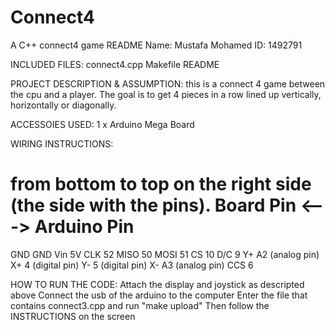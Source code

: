 # Connect4
A C++ connect4 game
README
Name: Mustafa Mohamed
ID: 1492791

INCLUDED FILES:
connect4.cpp
Makefile
README

PROJECT DESCRIPTION & ASSUMPTION:
this is a connect 4 game between the cpu and a player.
The goal is to get 4 pieces in a row lined up vertically, horizontally or diagonally.


ACCESSOIES USED:
1 x Arduino Mega Board

WIRING INSTRUCTIONS:

from bottom to top on the right side (the side with the pins).
Board Pin <---> Arduino Pin
===========================
GND             GND
Vin             5V
CLK             52
MISO            50
MOSI            51
CS              10
D/C             9
Y+              A2 (analog pin)
X+              4  (digital pin)
Y-              5  (digital pin)
X-              A3 (analog pin)
CCS             6


HOW TO RUN THE CODE:
Attach the display and joystick as descripted above
Connect the usb of the arduino to the computer
Enter the file that contains connect3.cpp and run "make upload"
Then follow the INSTRUCTIONS on the screen
